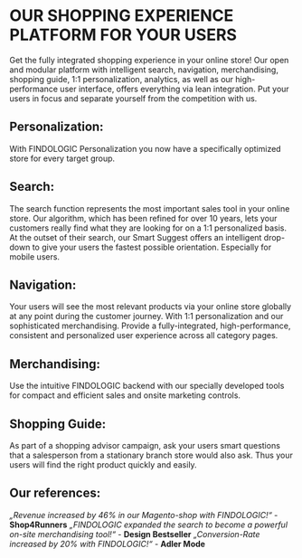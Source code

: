 # OUR SHOPPING EXPERIENCE PLATFORM FOR YOUR USERS
Get the fully integrated shopping experience in your online store!
Our open and modular platform with intelligent search, navigation, merchandising, shopping guide, 1:1 personalization, analytics, as well as our high-performance user interface, offers everything via lean integration. Put your users in focus and separate yourself from the competition with us.

## Personalization:
With FINDOLOGIC Personalization you now have a specifically optimized store for every target group.

## Search:
The search function represents the most important sales tool in your online store. Our algorithm, which has been refined for over 10 years, lets your customers really find what they are looking for on a 1:1 personalized basis. At the outset of their search, our Smart Suggest offers an intelligent drop-down to give your users the fastest possible orientation. Especially for mobile users.

## Navigation:
Your users will see the most relevant products via your online store globally at any point during the customer journey. With 1:1 personalization and our sophisticated merchandising. Provide a fully-integrated, high-performance, consistent and personalized user experience across all category pages.

## Merchandising:
Use the intuitive FINDOLOGIC backend with our specially developed tools for compact and efficient sales and onsite marketing controls.

## Shopping Guide:
As part of a shopping advisor campaign, ask your users smart questions that a salesperson from a stationary branch store would also ask. Thus your users will find the right product quickly and easily.

## Our references:
*„Revenue increased by 46% in our Magento-shop with FINDOLOGIC!“* - **Shop4Runners**
*„FINDOLOGIC expanded the search to become a powerful on-site merchandising tool!“* - **Design Bestseller**
*„Conversion-Rate increased by 20% with FINDOLOGIC!“* - **Adler Mode**
